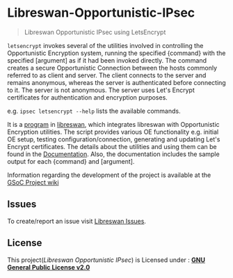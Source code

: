 # Libreswan-Opportunistic-IPsec
> Libreswan Opportunistic IPsec using LetsEncrypt

`letsencrypt` invokes several of the utilities involved in controlling the Opportunistic Encryption system, running the specified {command} with the specified [argument] as if it had been invoked directly. The command creates a secure Opportunistic Connection between the hosts commonly referred to as client and server. The client connects to the server and remains anonymous, whereas the server is authenticated before connecting to it. The server is not anonymous. The server uses Let's Encrypt certificates for authentication and encryption purposes.

e.g. `ipsec letsencrypt --help` lists the available commands.

It is a [program](https://github.com/Rishabh04-02/libreswan/tree/master/programs/letsencrypt) in [libreswan](https://github.com/libreswan/libreswan/), which integrates libreswan with Opportunistic Encryption utilities. The script provides various OE functionality e.g. initial OE setup, testing configuration/connection, generating and updating Let's Encrypt certificates. The details about the utilities and using them can be found in the [Documentation](https://libreswan.org/wiki/Documentation:_Libreswan_Opportunistic_IPsec_using_LetsEncrypt). Also, the documentation includes the sample output for each {command} and [argument].

Information regarding the development of the project is available at the [GSoC Project wiki](https://libreswan.org/wiki/Libreswan_Opportunistic_IPsec_using_LetsEncrypt)

## Issues
To create/report an issue visit [Libreswan Issues](https://github.com/libreswan/libreswan/issues).

## License
This project(*Libreswan Opportunistic IPsec*) is Licensed under : [**GNU General Public License v2.0**](https://github.com/libreswan/libreswan/blob/master/LICENSE)
